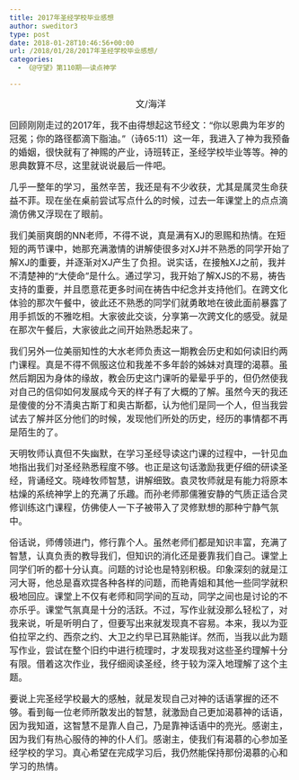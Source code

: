 ```yaml
---
title: 2017年圣经学校毕业感想
author: sweditor3
type: post
date: 2018-01-28T10:46:56+00:00
url: /2018/01/28/2017年圣经学校毕业感想/
categories:
  - 《@守望》第110期——读点神学

---
```

<p style="text-align: center;">
  <span style="font-size: 12pt;">文/海洋</span>
</p>

<span style="font-size: 12pt;">回顾刚刚走过的2017年，我不由得想起这节经文：“你以恩典为年岁的冠冕；你的路径都滴下脂油。”（诗65:11）这一年，我进入了神为我预备的婚姻，很快就有了神赐的产业，诗班转正，圣经学校毕业等等。神的恩典数算不尽，这里就说说最后一件吧。</span>

<span style="font-size: 12pt;">几乎一整年的学习，虽然辛苦，我还是有不少收获，尤其是属灵生命获益不菲。现在坐在桌前尝试写点什么的时候，过去一年课堂上的点点滴滴仿佛又浮现在了眼前。</span>

<span style="font-size: 12pt;">我们美丽爽朗的NN老师，不得不说，真是满有XJ的恩赐和热情。在短短的两节课中，她那充满激情的讲解使很多对XJ并不熟悉的同学开始了解XJ的重要，并逐渐对XJ产生了负担。说实话，在接触XJ之前，我并不清楚神的“大使命”是什么。通过学习，我开始了解XJS的不易，祷告支持的重要，并且愿意花更多时间在祷告中纪念并支持他们。在跨文化体验的那次午餐中，彼此还不熟悉的同学们就勇敢地在彼此面前暴露了用手抓饭的不雅吃相。大家彼此交谈，分享第一次跨文化的感受。就是在那次午餐后，大家彼此之间开始熟悉起来了。</span>

<span style="font-size: 12pt;">我们另外一位美丽知性的大水老师负责这一期教会历史和如何读旧约两门课程。真是不得不佩服这位和我差不多年龄的姊妹对真理的渴慕。虽然后期因为身体的缘故，教会历史这门课听的晕晕乎乎的，但仍然使我对自己的信仰如何发展成今天的样子有了大概的了解。虽然今天的我还是傻傻的分不清奥古斯丁和奥古斯都，认为他们是同一个人，但当我尝试去了解并区分他们的时候，发现他们所处的历史，经历的事情都不再是陌生的了。</span>

<span style="font-size: 12pt;">天明牧师认真但不失幽默，在学习圣经导读这门课的过程中，一针见血地指出我们对圣经熟悉程度不够。也正是这句话激励我更仔细的研读圣经，背诵经文。晓峰牧师智慧，讲解细致。袁灵牧师就是有能力将原本枯燥的系统神学上的充满了乐趣。而孙老师那儒雅安静的气质正适合灵修训练这门课程，仿佛使人一下子被带入了灵修默想的那种宁静气氛中。</span>

<span style="font-size: 12pt;">俗话说，师傅领进门，修行靠个人。虽然老师们都是知识丰富，充满了智慧，认真负责的教导我们，但知识的消化还是要靠我们自己。课堂上同学们听的都十分认真。问题的讨论也是特别积极。印象深刻的就是江河大哥，他总是喜欢提各种各样的问题，而艳青姐和其他一些同学就积极地回应。课堂上不仅有老师和同学间的互动，同学之间也是讨论的不亦乐乎。课堂气氛真是十分的活跃。不过，写作业就没那么轻松了，对我来说，听是听明白了，但要写出来就发现真不容易。本来，我以为亚伯拉罕之约、西奈之约、大卫之约早已耳熟能详。然而，当我以此为题写作业，尝试在整个旧约中进行梳理时，才发现我对这些圣约理解十分有限。借着这次作业，我仔细阅读圣经，终于较为深入地理解了这个主题。</span>

<span style="font-size: 12pt;">要说上完圣经学校最大的感触，就是发现自己对神的话语掌握的还不够。看到每一位老师所散发出的智慧，就激励自己更加渴慕神的话语，因为我知道，这智慧不是靠人自己，乃是靠神话语中的亮光。感谢主，因为我们有热心服侍的神的仆人们。感谢主，使我们有渴慕的心参加圣经学校的学习。真心希望在完成学习后，我仍然能保持那份渴慕的心和学习的热情。</span>